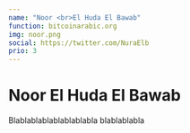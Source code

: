 ```yaml
---
name: "Noor <br>El Huda El Bawab"
function: bitcoinarabic.org
img: noor.png
social: https://twitter.com/NuraElb
prio: 3
---
```


# Noor El Huda El Bawab

Blablablablablablablabla
blablablabla

